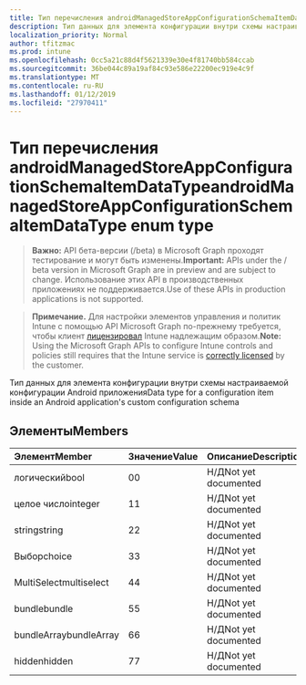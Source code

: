 ```yaml
---
title: Тип перечисления androidManagedStoreAppConfigurationSchemaItemDataType
description: Тип данных для элемента конфигурации внутри схемы настраиваемой конфигурации Android приложения
localization_priority: Normal
author: tfitzmac
ms.prod: intune
ms.openlocfilehash: 0cc5a21c88d4f5621339e30e4f81740bb584ccab
ms.sourcegitcommit: 36be044c89a19af84c93e586e22200ec919e4c9f
ms.translationtype: MT
ms.contentlocale: ru-RU
ms.lasthandoff: 01/12/2019
ms.locfileid: "27970411"
---
```

# <a name="androidmanagedstoreappconfigurationschemaitemdatatype-enum-type"></a><span data-ttu-id="33844-103">Тип перечисления androidManagedStoreAppConfigurationSchemaItemDataType</span><span class="sxs-lookup"><span data-stu-id="33844-103">androidManagedStoreAppConfigurationSchemaItemDataType enum type</span></span>

> <span data-ttu-id="33844-104">**Важно:** API бета-версии (/beta) в Microsoft Graph проходят тестирование и могут быть изменены.</span><span class="sxs-lookup"><span data-stu-id="33844-104">**Important:** APIs under the / beta version in Microsoft Graph are in preview and are subject to change.</span></span> <span data-ttu-id="33844-105">Использование этих API в производственных приложениях не поддерживается.</span><span class="sxs-lookup"><span data-stu-id="33844-105">Use of these APIs in production applications is not supported.</span></span>

> <span data-ttu-id="33844-106">**Примечание.** Для настройки элементов управления и политик Intune с помощью API Microsoft Graph по-прежнему требуется, чтобы клиент [лицензировал](https://go.microsoft.com/fwlink/?linkid=839381) Intune надлежащим образом.</span><span class="sxs-lookup"><span data-stu-id="33844-106">**Note:** Using the Microsoft Graph APIs to configure Intune controls and policies still requires that the Intune service is [correctly licensed](https://go.microsoft.com/fwlink/?linkid=839381) by the customer.</span></span>

<span data-ttu-id="33844-107">Тип данных для элемента конфигурации внутри схемы настраиваемой конфигурации Android приложения</span><span class="sxs-lookup"><span data-stu-id="33844-107">Data type for a configuration item inside an Android application's custom configuration schema</span></span>
## <a name="members"></a><span data-ttu-id="33844-108">Элементы</span><span class="sxs-lookup"><span data-stu-id="33844-108">Members</span></span>
|<span data-ttu-id="33844-109">Элемент</span><span class="sxs-lookup"><span data-stu-id="33844-109">Member</span></span>|<span data-ttu-id="33844-110">Значение</span><span class="sxs-lookup"><span data-stu-id="33844-110">Value</span></span>|<span data-ttu-id="33844-111">Описание</span><span class="sxs-lookup"><span data-stu-id="33844-111">Description</span></span>|
|:---|:---|:---|
|<span data-ttu-id="33844-112">логический</span><span class="sxs-lookup"><span data-stu-id="33844-112">bool</span></span>|<span data-ttu-id="33844-113">0</span><span class="sxs-lookup"><span data-stu-id="33844-113">0</span></span>|<span data-ttu-id="33844-114">Н/Д</span><span class="sxs-lookup"><span data-stu-id="33844-114">Not yet documented</span></span>|
|<span data-ttu-id="33844-115">целое число</span><span class="sxs-lookup"><span data-stu-id="33844-115">integer</span></span>|<span data-ttu-id="33844-116">1</span><span class="sxs-lookup"><span data-stu-id="33844-116">1</span></span>|<span data-ttu-id="33844-117">Н/Д</span><span class="sxs-lookup"><span data-stu-id="33844-117">Not yet documented</span></span>|
|<span data-ttu-id="33844-118">string</span><span class="sxs-lookup"><span data-stu-id="33844-118">string</span></span>|<span data-ttu-id="33844-119">2</span><span class="sxs-lookup"><span data-stu-id="33844-119">2</span></span>|<span data-ttu-id="33844-120">Н/Д</span><span class="sxs-lookup"><span data-stu-id="33844-120">Not yet documented</span></span>|
|<span data-ttu-id="33844-121">Выбор</span><span class="sxs-lookup"><span data-stu-id="33844-121">choice</span></span>|<span data-ttu-id="33844-122">3</span><span class="sxs-lookup"><span data-stu-id="33844-122">3</span></span>|<span data-ttu-id="33844-123">Н/Д</span><span class="sxs-lookup"><span data-stu-id="33844-123">Not yet documented</span></span>|
|<span data-ttu-id="33844-124">MultiSelect</span><span class="sxs-lookup"><span data-stu-id="33844-124">multiselect</span></span>|<span data-ttu-id="33844-125">4</span><span class="sxs-lookup"><span data-stu-id="33844-125">4</span></span>|<span data-ttu-id="33844-126">Н/Д</span><span class="sxs-lookup"><span data-stu-id="33844-126">Not yet documented</span></span>|
|<span data-ttu-id="33844-127">bundle</span><span class="sxs-lookup"><span data-stu-id="33844-127">bundle</span></span>|<span data-ttu-id="33844-128">5</span><span class="sxs-lookup"><span data-stu-id="33844-128">5</span></span>|<span data-ttu-id="33844-129">Н/Д</span><span class="sxs-lookup"><span data-stu-id="33844-129">Not yet documented</span></span>|
|<span data-ttu-id="33844-130">bundleArray</span><span class="sxs-lookup"><span data-stu-id="33844-130">bundleArray</span></span>|<span data-ttu-id="33844-131">6</span><span class="sxs-lookup"><span data-stu-id="33844-131">6</span></span>|<span data-ttu-id="33844-132">Н/Д</span><span class="sxs-lookup"><span data-stu-id="33844-132">Not yet documented</span></span>|
|<span data-ttu-id="33844-133">hidden</span><span class="sxs-lookup"><span data-stu-id="33844-133">hidden</span></span>|<span data-ttu-id="33844-134">7</span><span class="sxs-lookup"><span data-stu-id="33844-134">7</span></span>|<span data-ttu-id="33844-135">Н/Д</span><span class="sxs-lookup"><span data-stu-id="33844-135">Not yet documented</span></span>|





